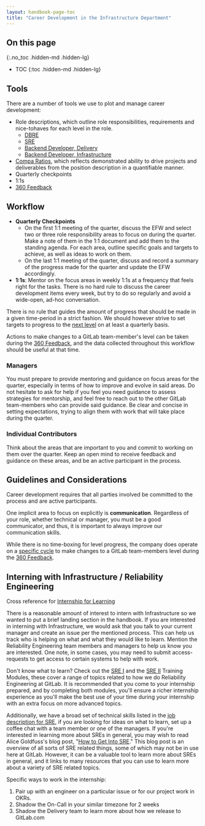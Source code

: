 ```yaml
---
layout: handbook-page-toc
title: "Career Development in the Infrastructure Department"
---
```


## On this page
{:.no_toc .hidden-md .hidden-lg}

- TOC
{:toc .hidden-md .hidden-lg}

## Tools

There are a number of tools we use to plot and manage career development:

* Role descriptions, which outline role responsibilities, requirements and nice-tohaves for each level in the role.
  * [DBRE](/job-families/engineering/infrastructure/database-reliability-engineer/)
  * [SRE](/job-families/engineering/infrastructure/site-reliability-engineer/)
  * [Backend Developer, Delivery](/job-families/engineering/backend-engineer/)
  * [Backend Developer, Infrastructure](/job-families/engineering/backend-engineer/)
* [Compa Ratios](/handbook/total-rewards/compensation/compensation-calculator/#compa-ratio), which reflects demonstrated ability to drive projects and deliverables from the position description in a quantifiable manner.
* Quarterly checkpoints
* 1:1s
* [360 Feedback](/handbook/people-group/360-feedback/)

## Workflow

* **Quarterly Checkpoints**
  * On the first 1:1 meeting of the quarter, discuss the EFW and select two or three role responsibility areas to focus on during the quarter. Make a note of them in the 1:1 document and add them to the standing agenda. For each area, outline specific goals and targets to achieve, as well as ideas to work on them.
  * On the last 1:1 meeting of the quarter, discuss and record a summary of the progress made for the quarter and update the EFW accordingly.
* **1:1s**: Mentor on the focus areas in weekly 1:1s at a frequency that feels right for the tasks. There is no hard rule to discuss the career development items every week, but try to do so regularly and avoid a wide-open, ad-hoc conversation.

There is no rule that guides the amount of progress that should be made in a given time-period in a strict fashion. We should however strive to set targets to progress to the [next level](/handbook/total-rewards/compensation/compensation-calculator/#introduction) on at least a quarterly basis.

Actions to make changes to a GitLab team-member's level can be taken during the [360 Feedback](/handbook/people-group/360-feedback/), and the data collected throughout this workflow should be useful at that time.

### Managers

You must prepare to provide mentoring and guidance on focus areas for the quarter, especially in terms of how to improve and evolve in said areas. Do not hesitate to ask for help if you feel you need guidance to assess strategies for mentorship, and feel free to reach out to the other GitLab team-members who can provide said guidance. Be clear and concise in setting expectations, trying to align them with work that will take place during the quarter.

### Individual Contributors

Think about the areas that are important to you and commit to working on them over the quarter. Keep an open mind to receive feedback and guidance on these areas, and be an active participant in the process.

## Guidelines and Considerations

Career development requires that all parties involved be committed to the process and are active participants.

One implicit area to focus on explicitly is **communication**. Regardless of your role, whether technical or manager, you must be a good communicator, and thus, it is important to always improve our communication skills.

While there is no time-boxing for level progress, the company does operate on a [specific cycle](/handbook/people-group/360-feedback/) to make changes to a GitLab team-members level during the [360 Feedback](/handbook/people-group/360-feedback/).

## Interning with Infrastructure / Reliability Engineering

Cross reference for [Internship for Learning](/handbook/people-group/promotions-transfers/#internship-for-learning)

There is a reasonable amount of interest to intern with Infrastructure so we wanted to put a brief landing section in the handbook.  If you are interested in interning with Infrastructure, we would ask that you talk to your current manager and create an issue per the mentioned process.  This can help us track who is helping on what and what they would like to learn.  Mention the Reliability Engineering team members and managers to help us know you are interested.  One note, in some cases, you may need to submit access-requests to get access to certain systems to help with work.

Don't know what to learn? Check out the [SRE I](https://gitlab.com/gitlab-com/support/support-training/-/blob/master/.gitlab/issue_templates/SRE%20Introduction.md) and the [SRE II](https://gitlab.com/gitlab-com/support/support-training/-/blob/master/.gitlab/issue_templates/SRE%20II.md) Training Modules, these cover a range of topics related to how we do Reliability Engineering at GitLab. It is recommended that you come to your internship prepared, and by completing both modules, you'll ensure a richer internship experience as you'll make the best use of your time during your internship with an extra focus on more advanced topics.

Additionally, we have a broad set of technical skills listed in the [job description for SRE](/job-families/engineering/infrastructure/site-reliability-engineer/), if you are looking for ideas on what to learn, set up a coffee chat with a team member or one of the managers.
If you're interested in learning more about SREs in general, you may wish to read Alice Goldfuss's blog post, "[How to Get Into SRE](https://blog.alicegoldfuss.com/how-to-get-into-sre/)." This blog post is an overview of all sorts of SRE related things, some of which may not be in use here at GitLab. However, it can be a valuable tool to learn more about SREs in general, and it links to many resources that you can use to learn more about a variety of SRE related topics.

Specific ways to work in the internship:
1.  Pair up with an engineer on a particular issue or for our project work in OKRs.
2.  Shadow the On-Call in your similar timezone for 2 weeks
3.  Shadow the Delivery team to learn more about how we release to GitLab.com
